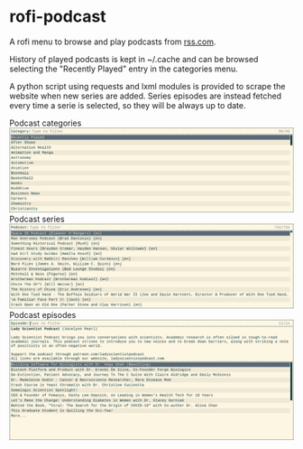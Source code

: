 # rofi-podcast
A rofi menu to browse and play podcasts from [rss.com](https://rss.com/community/).  

History of played podcasts is kept in ~/.cache and can be browsed selecting the "Recently Played" entry in the categories menu.  

A python script using requests and lxml modules is provided to scrape the website when new series are added.
Series episodes are instead fetched every time a serie is selected, so they will be always up to date.

Podcast categories
![podcast categories](https://github.com/giomatfois62/rofi-podcast/blob/main/screenshots/pocast_categories.png)
Podcast series 
![podcast series](https://github.com/giomatfois62/rofi-podcast/blob/main/screenshots/podcast_series.png)
Podcast episodes 
![podcast episodes](https://github.com/giomatfois62/rofi-podcast/blob/main/screenshots/podcast_episodes.png)
